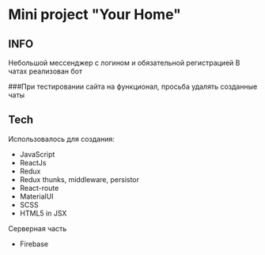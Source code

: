 # Mini project "Your Home" 

## INFO

Небольшой мессенджер с логином и обязательной регистрацией
В чатах реализован бот


###При тестировании сайта на функционал, просьба удалять созданные чаты



## Tech

Использовалось для создания:
- JavaScript
- ReactJs
- Redux
- Redux thunks, middleware, persistor
- React-route
- MaterialUI
- SCSS
- HTML5 in JSX
 
Серверная часть 
- Firebase




